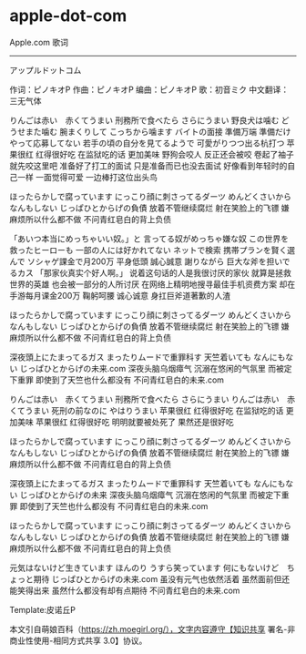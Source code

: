 # apple-dot-com
Apple.com 歌词

---

アップルドットコム

作词：ピノキオP 
作曲：ピノキオP 
编曲：ピノキオP 
歌：初音ミク
中文翻译：三无气体

りんごは赤い　赤くてうまい 
刑務所で食べたら さらにうまい 
野良犬は噛む どうせまた噛む 
腕まくりして こっちから噛ます 
バイトの面接 準備万端 
準備だけやって応募してない 
若手の頃の自分を見てるようで 
可愛がりつつ出る杭打つ
苹果很红 红得很好吃
在监狱吃的话 更加美味
野狗会咬人 反正还会被咬
卷起了袖子 就先咬这里吧
准备好了打工的面试
只是准备而已也没去面试
好像看到年轻时的自己一样
一面觉得可爱 一边棒打这位出头鸟

ほったらかしで腐っています 
にっこり顔に刺さってるダーツ 
めんどくさいから なんもしない 
じっぱひとからげの負債
放着不管继续腐烂
射在笑脸上的飞镖
嫌麻烦所以什么都不做
不问青红皂白的背上负债

「あいつ本当にめっちゃいい奴。」と 
言ってる奴がめっちゃ嫌な奴 
この世界を救ったヒーローも 
一部の人には好かれてない 
ネットで検索 携帯プランを賢く選んで 
ソシャゲ課金で月200万 
平身低頭 誠心誠意 謝りながら 
巨大な斧を担いでるカス
「那家伙真实个好人啊。」 
说着这句话的人是我很讨厌的家伙
就算是拯救世界的英雄
也会被一部分的人所讨厌
在网络上精明地搜寻最佳手机资费方案
却在手游每月课金200万
鞠躬呵腰 诚心诚意
身扛巨斧道著歉的人渣

ほったらかしで腐っています 
にっこり顔に刺さってるダーツ 
めんどくさいから なんもしない 
じっぱひとからげの負債
放着不管继续腐烂
射在笑脸上的飞镖
嫌麻烦所以什么都不做
不问青红皂白的背上负债

深夜頭上にたまってるガス 
まったりムードで重罪科す 
天竺着いても なんにもない 
じっぱひとからげの未来.com
深夜头脑乌烟瘴气
沉溺在悠闲的气氛里 而被定下重罪
即使到了天竺也什么都没有
不问青红皂白的未来.com

りんごは赤い　赤くてうまい 
刑務所で食べたら さらにうまい 
りんごは赤い　赤くてうまい 
死刑の前なのに やはりうまい
苹果很红 红得很好吃
在监狱吃的话 更加美味
苹果很红 红得很好吃
明明就要被处死了
果然还是很好吃

ほったらかしで腐っています 
にっこり顔に刺さってるダーツ 
めんどくさいから なんもしない 
じっぱひとからげの負債
放着不管继续腐烂
射在笑脸上的飞镖
嫌麻烦所以什么都不做
不问青红皂白的背上负债

深夜頭上にたまってるガス 
まったりムードで重罪科す 
天竺着いても なんにもない 
じっぱひとからげの未来
深夜头脑乌烟瘴气
沉溺在悠闲的气氛里 而被定下重罪
即使到了天竺也什么都没有
不问青红皂白的未来.com

ほったらかしで腐っています 
にっこり顔に刺さってるダーツ 
めんどくさいから なんもしない 
じっぱひとからげの負債
放着不管继续腐烂
射在笑脸上的飞镖
嫌麻烦所以什么都不做
不问青红皂白的背上负债

元気はないけど生きています 
ほんのり うすら笑っています 
何にもないけど　ちょっと期待 
じっぱひとからげの未来.com
虽没有元气也依然活着
虽然面前但还能笑得出来
虽然什么都没有却有点期待
不问青红皂白的未来.com

Template:皮诺丘P

本文引自萌娘百科（https://zh.moegirl.org/），文字内容遵守【知识共享 署名-非商业性使用-相同方式共享 3.0】协议。
